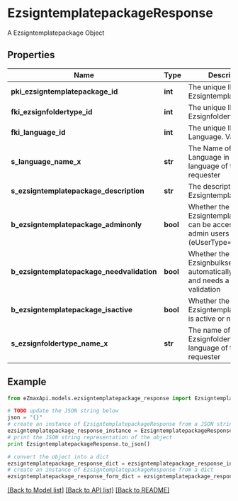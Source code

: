 # EzsigntemplatepackageResponse

A Ezsigntemplatepackage Object

## Properties
Name | Type | Description | Notes
------------ | ------------- | ------------- | -------------
**pki_ezsigntemplatepackage_id** | **int** | The unique ID of the Ezsigntemplatepackage | 
**fki_ezsignfoldertype_id** | **int** | The unique ID of the Ezsignfoldertype. | 
**fki_language_id** | **int** | The unique ID of the Language.  Valid values:  |Value|Description| |-|-| |1|French| |2|English| | 
**s_language_name_x** | **str** | The Name of the Language in the language of the requester | 
**s_ezsigntemplatepackage_description** | **str** | The description of the Ezsigntemplatepackage | 
**b_ezsigntemplatepackage_adminonly** | **bool** | Whether the Ezsigntemplatepackage can be accessed by admin users only (eUserType&#x3D;Normal) | 
**b_ezsigntemplatepackage_needvalidation** | **bool** | Whether the Ezsignbulksend was automatically modified and needs a manual validation | 
**b_ezsigntemplatepackage_isactive** | **bool** | Whether the Ezsigntemplatepackage is active or not | 
**s_ezsignfoldertype_name_x** | **str** | The name of the Ezsignfoldertype in the language of the requester | 

## Example

```python
from eZmaxApi.models.ezsigntemplatepackage_response import EzsigntemplatepackageResponse

# TODO update the JSON string below
json = "{}"
# create an instance of EzsigntemplatepackageResponse from a JSON string
ezsigntemplatepackage_response_instance = EzsigntemplatepackageResponse.from_json(json)
# print the JSON string representation of the object
print EzsigntemplatepackageResponse.to_json()

# convert the object into a dict
ezsigntemplatepackage_response_dict = ezsigntemplatepackage_response_instance.to_dict()
# create an instance of EzsigntemplatepackageResponse from a dict
ezsigntemplatepackage_response_form_dict = ezsigntemplatepackage_response.from_dict(ezsigntemplatepackage_response_dict)
```
[[Back to Model list]](../README.md#documentation-for-models) [[Back to API list]](../README.md#documentation-for-api-endpoints) [[Back to README]](../README.md)


